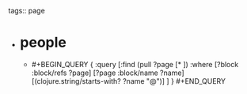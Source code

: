 tags:: page

- # people
	- #+BEGIN_QUERY
	  {
	   :query [:find (pull ?page [* ])
	   :where
	     [?block :block/refs ?page]
	     [?page :block/name ?name]
	     [(clojure.string/starts-with? ?name "@")]
	   ]
	  }
	  #+END_QUERY
